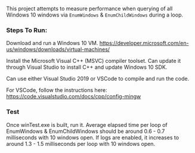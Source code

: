 This project attempts to measure performance when querying of all Windows 10 windows via `EnumWindows` & `EnumChildWindows` during a loop.


### Steps To Run:

Download and run a Windows 10 VM.
https://developer.microsoft.com/en-us/windows/downloads/virtual-machines/

Install the Microsoft Visual C++ (MSVC) compiler toolset.
Can update it through Visual Studio to install C++ and update Windows 10 SDK.

Can use either Visual Studio 2019 or VSCode to compile and run the code.

For VSCode, follow the instructions here:
https://code.visualstudio.com/docs/cpp/config-mingw


### Test

Once winTest.exe is built, run it.
Average elapsed time per loop of EnumWindows & EnumChildWindows should be around 0.6 - 0.7 milliseconds with 10 windows open.
If logs are enabled, it increases to around 1.3 - 1.5 milliseconds per loop with 10 windows open.